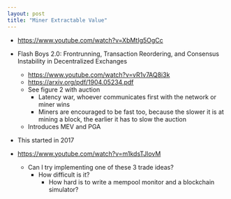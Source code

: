 ```yaml
---
layout: post
title: "Miner Extractable Value"
---
```


-   https://www.youtube.com/watch?v=XbMtIg5OgCc

-   Flash Boys 2.0: Frontrunning, Transaction Reordering, and Consensus Instability in Decentralized Exchanges
    -   https://www.youtube.com/watch?v=vR1v7AQ8i3k
    -   https://arxiv.org/pdf/1904.05234.pdf
    -   See figure 2 with auction
        -   Latency war, whoever communicates first with the network or miner wins
        -   Miners are encouraged to be fast too, because the slower it is at mining
            a block, the earlier it has to slow the auction
    -   Introduces MEV and PGA

-   This started in 2017

-   https://www.youtube.com/watch?v=m1kdsTJlovM
    -   Can I try implementing one of these 3 trade ideas?
        -   How difficult is it?
            -   How hard is to write a mempool monitor and a blockchain simulator?
